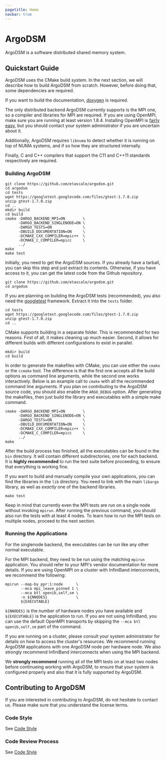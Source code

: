 ```yaml
---
pagetitle: Home
navbar: true
---
```


# ArgoDSM

ArgoDSM is a software distributed shared memory system.

## Quickstart Guide

ArgoDSM uses the CMake build system. In the next section, we will describe how
to build ArgoDSM from scratch. However, before doing that, some dependencies are
required.

If you want to build the documentation,
[doxygen](http://www.stack.nl/~dimitri/doxygen/) is required.

The only distributed backend ArgoDSM currently supports is the MPI one, so a
compiler and libraries for MPI are required. If you are using OpenMPI, make sure
you are running at least version 1.8.4. Installing OpenMPI is [fairly
easy](https://www.open-mpi.org/faq/?category=building#easy-build), but you
should contact your system administrator if you are uncertain about it.

Additionally, ArgoDSM requires `libnuma` to detect whether it is running on top
of NUMA systems, and if so how they are structured internally.

Finally, C and C++ compilers that support the C11 and C++11 standards
respectively are required.

### Building ArgoDSM

~~~{.Bash}
git clone https://github.com/etascale/argodsm.git
cd argodsm
cd tests
wget https://googletest.googlecode.com/files/gtest-1.7.0.zip
unzip gtest-1.7.0.zip
cd ..
mkdir build
cd build
cmake -DARGO_BACKEND_MPI=ON        \
      -DARGO_BACKEND_SINGLENODE=ON \
      -DARGO_TESTS=ON              \
      -DBUILD_DOCUMENTATION=ON     \
      -DCMAKE_CXX_COMPILER=mpic++  \
      -DCMAKE_C_COMPILER=mpicc     \
      ../
make
make test
~~~

Initially, you need to get the ArgoDSM sources. If you already have a tarball,
you can skip this step and just extract its contents. Otherwise, if you have
access to it, you can get the latest code from the Github repository.

~~~{.Bash}
git clone https://github.com/etascale/argodsm.git
cd argodsm
~~~

If you are planning on building the ArgoDSM tests (recommended), you also need
the [googletest](https://code.google.com/p/googletest/) framework. Extract it
into the `tests` folder.

~~~{.Bash}
cd tests
wget https://googletest.googlecode.com/files/gtest-1.7.0.zip
unzip gtest-1.7.0.zip
cd ..
~~~

CMake supports building in a separate folder. This is recommended for two
reasons. First of all, it makes cleaning up much easier. Second, it allows for
different builds with different configurations to exist in parallel.

~~~{.Bash}
mkdir build
cd build
~~~

In order to generate the makefiles with CMake, you can use either the `cmake` or
the `ccmake` tool. The difference is that the first one accepts all the build
options as command line arguments, while the second one works interactively.
Below is an example call to `cmake` with all the recommended command line
arguments. If you plan on contributing to the ArgoDSM source code, you should
also enable the `ARGO_DEBUG` option. After generating the makefiles, then just
build the library and executables with a simple make command.

~~~{.Bash}
cmake -DARGO_BACKEND_MPI=ON        \
      -DARGO_BACKEND_SINGLENODE=ON \
      -DARGO_TESTS=ON              \
      -DBUILD_DOCUMENTATION=ON     \
      -DCMAKE_CXX_COMPILER=mpic++  \
      -DCMAKE_C_COMPILER=mpicc     \
      ../
make
~~~

After the build process has finished, all the executables can be found in the
`bin` directory. It will contain different subdirectories, one for each backend.
It is **highly recommended** to run the test suite before proceeding, to ensure
that everything is working fine.

If you want to build and manually compile your own applications, you can find
the libraries in the `lib` directory. You need to link with the main `libargo`
library, as well as *exactly* one of the backend libraries.

~~~{.Bash}
make test
~~~

Keep in mind that currently even the MPI tests are run on a single node without
invoking `mpirun`. After running the previous command, you should also run the
tests with at least 4 nodes. To learn how to run the MPI tests on multiple
nodes, proceed to the next section.

### Running the Applications

For the singlenode backend, the executables can be run like any other normal
executable.

For the MPI backend, they need to be run using the matching `mpirun`
application. You should refer to your MPI's vendor documentation for more
details. If you are using OpenMPI on a cluster with InfiniBand interconnects, we
recommend the following:

~~~{.Bash}
mpirun --map-by ppr:1:node      \
       --mca mpi_leave_pinned 1 \
       --mca btl openib,self,sm \
       -n ${NNODES}             \
       ${EXECUTABLE}
~~~

`${NNODES}` is the number of hardware nodes you have available and
`${EXECUTABLE}` is the application to run. If you are not using InfiniBand, you
can use the default OpenMPI transports by skipping the `--mca btl
openib,self,sm` part  of the command.

If you are running on a cluster, please consult your system administrator for
details on how to access the cluster's resources. We recommend running ArgoDSM
applications with one ArgoDSM node per hardware node. We also strongly recommend
InfiniBand interconnects when using the MPI backend.

We **strongly recommend** running all of the MPI tests on at least two nodes
before continueing working with ArgoDSM, to ensure that your system is
configured properly and also that it is fully supported by ArgoDSM.

## Contributing to ArgoDSM

If you are interested in contributing to ArgoDSM, do not hesitate to contact us.
Please make sure that you understand the license terms.

### Code Style

See [Code Style](code-style.html)

### Code Review Process

See [Code Style](code-style.html)

